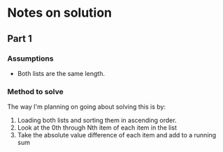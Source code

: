 # Notes on solution

## Part 1

### Assumptions
- Both lists are the same length.

### Method to solve
The way I'm planning on going about solving this is by:
1. Loading both lists and sorting them in ascending order.
1. Look at the 0th through Nth item of each item in the list
1. Take the absolute value difference of each item and add to a running sum
